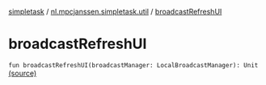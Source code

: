 [simpletask](../index.md) / [nl.mpcjanssen.simpletask.util](index.md) / [broadcastRefreshUI](.)

# broadcastRefreshUI

`fun broadcastRefreshUI(broadcastManager: LocalBroadcastManager): Unit` [(source)](https://github.com/mpcjanssen/simpletask-android/blob/master/src/main/java/nl/mpcjanssen/simpletask/util/Util.kt#L617)